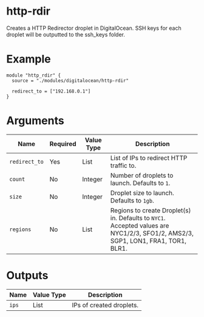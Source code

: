 # http-rdir

Creates a HTTP Redirector droplet in DigitalOcean. SSH keys for each droplet will be outputted to the ssh_keys folder.

# Example

```hcl
module "http_rdir" {
  source = "./modules/digitalocean/http-rdir"

  redirect_to = ["192.168.0.1"]
}
```

# Arguments

| Name                      | Required | Value Type | Description
|---------------------------| -------- | ---------- | -----------
|`redirect_to`              | Yes      | List       | List of IPs to redirect HTTP traffic to.
|`count`                    | No       | Integer    | Number of droplets to launch. Defaults to `1`.
|`size`                     | No       | Integer    | Droplet size to launch. Defaults to `1gb`.
|`regions`                  | No       | List       | Regions to create Droplet(s) in. Defaults to `NYC1`. Accepted values are NYC1/2/3, SFO1/2, AMS2/3, SGP1, LON1, FRA1, TOR1, BLR1.

# Outputs

| Name                      | Value Type | Description
|---------------------------| ---------- | -----------
|`ips`                      | List       | IPs of created droplets.